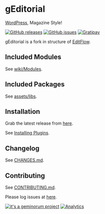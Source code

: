 # gEditorial

[WordPress](https://wordpress.org/), Magazine Style!

[![GitHub releases](https://img.shields.io/github/release/geminorum/geditorial.svg?style=flat-square)](https://github.com/geminorum/geditorial/releases)
[![GitHub issues](https://img.shields.io/github/issues/geminorum/geditorial.svg?style=flat-square)](https://github.com/geminorum/geditorial/issues)
[![Gratipay](http://img.shields.io/gratipay/geminorum.svg?style=flat-square)](https://gratipay.com/geminorum/)

gEditorial is a fork in structure of [EditFlow](http://editflow.org/).

## Included Modules
See [wiki/Modules](https://github.com/geminorum/geditorial/wiki/Modules).

## Included Packages
See [assets/libs](https://github.com/geminorum/geditorial/tree/master/assets/libs).

## Installation
Grab the latest release from [here](https://github.com/geminorum/geditorial/releases).

See [Installing Plugins](http://codex.wordpress.org/Managing_Plugins#Installing_Plugins).

## Changelog
See [CHANGES.md](CHANGES.md).

## Contributing
See [CONTRIBUTING.md](CONTRIBUTING.md).

Please log issues at [here](https://github.com/geminorum/geditorial/issues).

[![it's a geminorum project](http://img.shields.io/badge/it's_a-geminorum_project-lightgrey.svg?style=flat-square)](http://geminorum.ir/)
[![Analytics](https://ga-beacon.appspot.com/UA-865830-4/geditorial/readme?pixel)](https://github.com/geminorum/geditorial)
